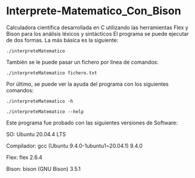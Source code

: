 # Interprete-Matematico_Con_Bison
Calculadora científica desarrollada en C utilizando las herramientas Flex y Bison para los análisis léxicos y sintácticos 
El programa se puede ejecutar de dos formas. La más básica es la siguiente:

	./interpreteMatematico

También se le puede pasar un fichero por línea de comandos:

    ./interpreteMatematico fichero.txt

Por último, se puede ver la ayuda del programa con los siguientes comandos:

    ./interpreteMatematico -h
    
    ./interpreteMatematico --help

Este programa fue probado con las siguientes versiones de Software:

SO: Ubuntu 20.04.4 LTS

Compilador: gcc (Ubuntu 9.4.0-1ubuntu1~20.04.1) 9.4.0

Flex: flex 2.6.4

Bison: bison (GNU Bison) 3.5.1
